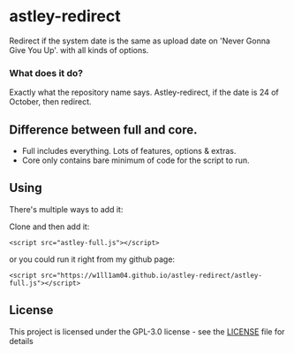 # astley-redirect
Redirect if the system date is the same as upload date on 'Never Gonna Give You Up'. with all kinds of options.

### What does it do?
Exactly what the repository name says. Astley-redirect, if the date is 24 of October, then redirect.

## Difference between full and core.
* Full includes everything. Lots of features, options & extras.
* Core only contains bare minimum of code for the script to run.

## Using
There's multiple ways to add it:

Clone and then add it:

``<script src="astley-full.js"></script>``

or you could run it right from my github page:

``<script src="https://w1ll1am04.github.io/astley-redirect/astley-full.js"></script>``

## License

This project is licensed under the GPL-3.0 license - see the [LICENSE](LICENSE) file for details
